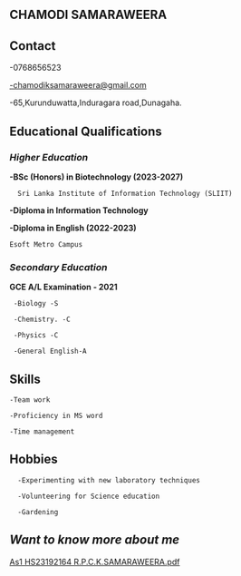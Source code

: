 ## **CHAMODI SAMARAWEERA**

## Contact

   -0768656523

   -chamodiksamaraweera@gmail.com

   -65,Kurunduwatta,Induragara road,Dunagaha.

## Educational Qualifications

### _Higher Education_

   **-BSc (Honors) in Biotechnology (2023-2027)**

      Sri Lanka Institute of Information Technology (SLIIT)
 
   **-Diploma in Information Technology**

   **-Diploma in English (2022-2023)**

    Esoft Metro Campus 
 
### _Secondary Education_

   **GCE A/L Examination - 2021**
 
     -Biology -S
   
     -Chemistry. -C
   
     -Physics -C
   
     -General English-A

## Skills

    -Team work
 
    -Proficiency in MS word
 
    -Time management
 
## Hobbies

      -Experimenting with new laboratory techniques

      -Volunteering for Science education

      -Gardening

## _Want to know more about me_

[As1 HS23192164 R.P.C.K.SAMARAWEERA.pdf](https://github.com/chamodis/chamodis.github.io/files/13299937/As1.HS23192164.R.P.C.K.SAMARAWEERA.pdf)
